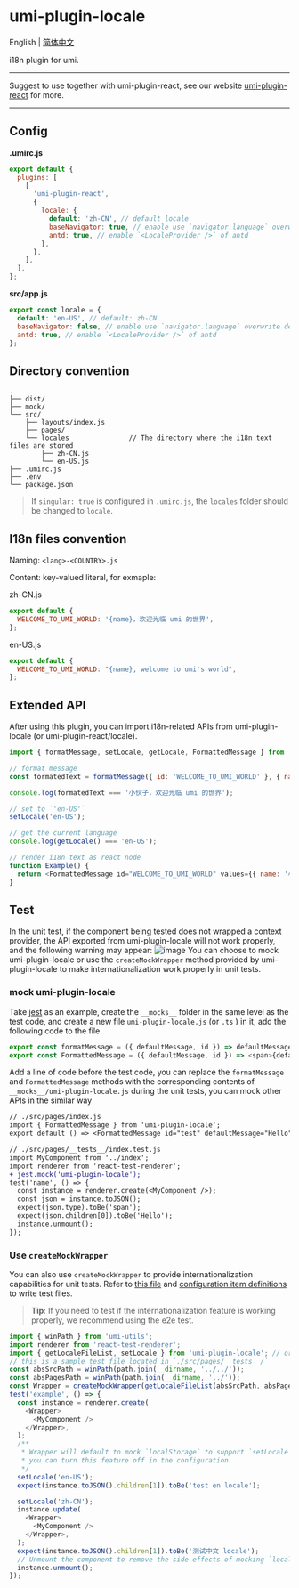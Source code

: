 # umi-plugin-locale

English | [简体中文](https://github.com/umijs/umi/blob/master/packages/umi-plugin-locale/README_zh-CN.md)

i18n plugin for umi.

---

Suggest to use together with umi-plugin-react, see our website [umi-plugin-react](https://umijs.org/plugin/umi-plugin-react.html) for more.

---

## Config

**.umirc.js**

```js
export default {
  plugins: [
    [
      'umi-plugin-react',
      {
        locale: {
          default: 'zh-CN', // default locale
          baseNavigator: true, // enable use `navigator.language` overwrite default
          antd: true, // enable `<LocaleProvider />` of antd
        },
      },
    ],
  ],
};
```

**src/app.js**

```js
export const locale = {
  default: 'en-US', // default: zh-CN
  baseNavigator: false, // enable use `navigator.language` overwrite default
  antd: true, // enable `<LocaleProvider />` of antd
};
```

## Directory convention

```
.
├── dist/
├── mock/
└── src/
    ├── layouts/index.js
    ├── pages/
    └── locales               // The directory where the i18n text files are stored
        ├── zh-CN.js
        └── en-US.js
├── .umirc.js
├── .env
└── package.json
```

> If `singular: true` is configured in `.umirc.js`, the `locales` folder should be changed to `locale`.

## I18n files convention

Naming: `<lang>-<COUNTRY>.js`

Content: key-valued literal, for exmaple:

zh-CN.js

```javascript
export default {
  WELCOME_TO_UMI_WORLD: '{name}，欢迎光临 umi 的世界',
};
```

en-US.js

```javascript
export default {
  WELCOME_TO_UMI_WORLD: "{name}, welcome to umi's world",
};
```

## Extended API

After using this plugin, you can import i18n-related APIs from umi-plugin-locale (or umi-plugin-react/locale).

```javascript
import { formatMessage, setLocale, getLocale, FormattedMessage } from 'umi-plugin-locale';

// format message
const formatedText = formatMessage({ id: 'WELCOME_TO_UMI_WORLD' }, { name: '小伙子' });

console.log(formatedText === '小伙子，欢迎光临 umi 的世界');

// set to `'en-US'`
setLocale('en-US');

// get the current language
console.log(getLocale() === 'en-US');

// render i18n text as react node
function Example() {
  return <FormattedMessage id="WELCOME_TO_UMI_WORLD" values={{ name: '小伙子' }} />;
}
```

## Test

In the unit test, if the component being tested does not wrapped a context provider, the API exported from umi-plugin-locale will not work properly, and the following warning may appear:
![image](https://user-images.githubusercontent.com/19199408/54806772-039eac00-4cb6-11e9-919a-1606a1a599f5.png)
You can choose to mock umi-plugin-locale or use the `createMockWrapper` method provided by umi-plugin-locale to make internationalization work properly in unit tests.

### mock umi-plugin-locale

Take [jest](https://github.com/facebook/jest) as an example, create the `__mocks__` folder in the same level as the test code, and create a new file `umi-plugin-locale.js` (or `.ts` ) in it, add the following code to the file

```js
export const formatMessage = ({ defaultMessage, id }) => defaultMessage || id;
export const FormattedMessage = ({ defaultMessage, id }) => <span>{defaultMessage || id}</span>;
```

Add a line of code before the test code, you can replace the `formatMessage` and `FormattedMessage` methods with the corresponding contents of `__mocks__/umi-plugin-locale.js` during the unit tests, you can mock other APIs in the similar way

```diff
// ./src/pages/index.js
import { FormattedMessage } from 'umi-plugin-locale';
export default () => <FormattedMessage id="test" defaultMessage="Hello" />

// ./src/pages/__tests__/index.test.js
import MyComponent from '../index';
import renderer from 'react-test-renderer';
+ jest.mock('umi-plugin-locale');
test('name', () => {
  const instance = renderer.create(<MyComponent />);
  const json = instance.toJSON();
  expect(json.type).toBe('span');
  expect(json.children[0]).toBe('Hello');
  instance.unmount();
});
```

### Use `createMockWrapper`

You can also use `createMockWrapper` to provide internationalization capabilities for unit tests. Refer to [this file](https://github.com/umijs/umi/blob/master/packages/umi-plugin-locale/test/mock.test.js) and [configuration item definitions](https://github.com/umijs/umi/blob/dc051635c0855024d46a03fadf4e051d63959784/packages/umi-plugin-locale/index.d.ts#L151-L176) to write test files.

> **Tip**: If you need to test if the internationalization feature is working properly, we recommend using the e2e test.

```js
import { winPath } from 'umi-utils';
import renderer from 'react-test-renderer';
import { getLocaleFileList, setLocale } from 'umi-plugin-locale'; // or 'umi-plugin-react/locale'
// this is a sample test file located in `./src/pages/__tests__/`
const absSrcPath = winPath(path.join(__dirname, '../../'));
const absPagesPath = winPath(path.join(__dirname, '../'));
const Wrapper = createMockWrapper(getLocaleFileList(absSrcPath, absPagesPath));
test('example', () => {
  const instance = renderer.create(
    <Wrapper>
      <MyComponent />
    </Wrapper>,
  );
  /**
   * Wrapper will default to mock `localStorage` to support `setLocale` after the first rendering,
   * you can turn this feature off in the configuration
   */
  setLocale('en-US');
  expect(instance.toJSON().children[1]).toBe('test en locale');

  setLocale('zh-CN');
  instance.update(
    <Wrapper>
      <MyComponent />
    </Wrapper>,
  );
  expect(instance.toJSON().children[1]).toBe('测试中文 locale');
  // Unmount the component to remove the side effects of mocking `localStorage`
  instance.unmount();
});
```
